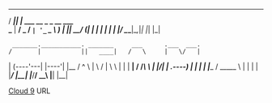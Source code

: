   ____  _                       
/ ___|| |_ ___  __ _ _ __ ___  
\___ \| __/ _ \/ _` | '_ ` _ \ 
 ___) | ||  __/ (_| | | | | | |
|____/ \__\___|\__,_|_| |_| |_|
                               
     _______.___________. _______     ___      .___  ___.
    /       |           ||   ____|   /   \     |   \/   |
   |   (----'---|  |----'|  |__     /  ^  \    |  \  /  | 
    \   \       |  |     |   __|   /  /_\  \   |  |\/|  |
.----)   |      |  |     |  |____ /  _____  \  |  |  |  |
|_______/       |__|     |_______/__/     \__\ |__|  |__|

[Cloud 9](https://github.com/Mute1946/Steam) URL

